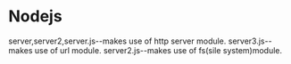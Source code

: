# Nodejs
server,server2,server.js--makes use of http server module.
server3.js--makes use of url module.
server2.js--makes use of fs(sile system)module.
